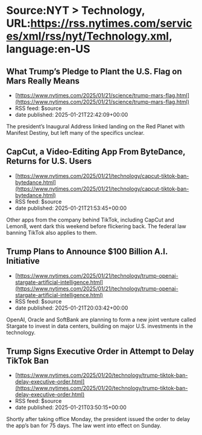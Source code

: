 # Source:NYT > Technology, URL:https://rss.nytimes.com/services/xml/rss/nyt/Technology.xml, language:en-US

## What Trump’s Pledge to Plant the U.S. Flag on Mars Really Means
 - [https://www.nytimes.com/2025/01/21/science/trump-mars-flag.html](https://www.nytimes.com/2025/01/21/science/trump-mars-flag.html)
 - RSS feed: $source
 - date published: 2025-01-21T22:42:09+00:00

The president’s Inaugural Address linked landing on the Red Planet with Manifest Destiny, but left many of the specifics unclear.

## CapCut, a Video-Editing App From ByteDance, Returns for U.S. Users
 - [https://www.nytimes.com/2025/01/21/technology/capcut-tiktok-ban-bytedance.html](https://www.nytimes.com/2025/01/21/technology/capcut-tiktok-ban-bytedance.html)
 - RSS feed: $source
 - date published: 2025-01-21T21:53:45+00:00

Other apps from the company behind TikTok, including CapCut and Lemon8, went dark this weekend before flickering back. The federal law banning TikTok also applies to them.

## Trump Plans to Announce $100 Billion A.I. Initiative
 - [https://www.nytimes.com/2025/01/21/technology/trump-openai-stargate-artificial-intelligence.html](https://www.nytimes.com/2025/01/21/technology/trump-openai-stargate-artificial-intelligence.html)
 - RSS feed: $source
 - date published: 2025-01-21T20:03:42+00:00

OpenAI, Oracle and SoftBank are planning to form a new joint venture called Stargate to invest in data centers, building on major U.S. investments in the technology.

## Trump Signs Executive Order in Attempt to Delay TikTok Ban
 - [https://www.nytimes.com/2025/01/20/technology/trump-tiktok-ban-delay-executive-order.html](https://www.nytimes.com/2025/01/20/technology/trump-tiktok-ban-delay-executive-order.html)
 - RSS feed: $source
 - date published: 2025-01-21T03:50:15+00:00

Shortly after taking office Monday, the president issued the order to delay the app’s ban for 75 days. The law went into effect on Sunday.

